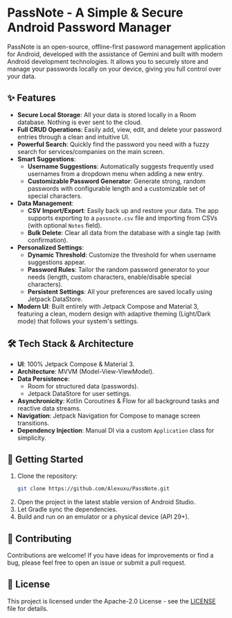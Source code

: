 # PassNote - A Simple & Secure Android Password Manager

PassNote is an open-source, offline-first password management application for Android, developed with the assistance of Gemini and built with modern Android development technologies. It allows you to securely store and manage your passwords locally on your device, giving you full control over your data.

## ✨ Features

- **Secure Local Storage**: All your data is stored locally in a Room database. Nothing is ever sent to the cloud.
- **Full CRUD Operations**: Easily add, view, edit, and delete your password entries through a clean and intuitive UI.
- **Powerful Search**: Quickly find the password you need with a fuzzy search for services/companies on the main screen.
- **Smart Suggestions**:
  - **Username Suggestions**: Automatically suggests frequently used usernames from a dropdown menu when adding a new entry.
  - **Customizable Password Generator**: Generate strong, random passwords with configurable length and a customizable set of special characters.
- **Data Management**:
  - **CSV Import/Export**: Easily back up and restore your data. The app supports exporting to a `passnote.csv` file and importing from CSVs (with optional `Notes` field).
  - **Bulk Delete**: Clear all data from the database with a single tap (with confirmation).
- **Personalized Settings**:
  - **Dynamic Threshold**: Customize the threshold for when username suggestions appear.
  - **Password Rules**: Tailor the random password generator to your needs (length, custom characters, enable/disable special characters).
  - **Persistent Settings**: All your preferences are saved locally using Jetpack DataStore.
- **Modern UI**: Built entirely with Jetpack Compose and Material 3, featuring a clean, modern design with adaptive theming (Light/Dark mode) that follows your system's settings.

## 🛠️ Tech Stack & Architecture

- **UI**: 100% Jetpack Compose & Material 3.
- **Architecture**: MVVM (Model-View-ViewModel).
- **Data Persistence**:
  - Room for structured data (passwords).
  - Jetpack DataStore for user settings.
- **Asynchronicity**: Kotlin Coroutines & Flow for all background tasks and reactive data streams.
- **Navigation**: Jetpack Navigation for Compose to manage screen transitions.
- **Dependency Injection**: Manual DI via a custom `Application` class for simplicity.

## 🚀 Getting Started

1.  Clone the repository:
    ```bash
    git clone https://github.com/Alexuxu/PassNote.git
    ```
2.  Open the project in the latest stable version of Android Studio.
3.  Let Gradle sync the dependencies.
4.  Build and run on an emulator or a physical device (API 29+).

## 🤝 Contributing

Contributions are welcome! If you have ideas for improvements or find a bug, please feel free to open an issue or submit a pull request.

## 📄 License

This project is licensed under the Apache-2.0 License - see the [LICENSE](LICENSE) file for details.
